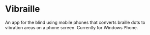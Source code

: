 # Vibraille
An app for the blind using mobile phones that converts braille dots to vibration areas on a phone screen.
Currently for Windows Phone.
